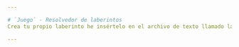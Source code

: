 ```yaml
---

# `Juego` - Resolvedor de laberintos
Crea tu propio laberinto he insértelo en el archivo de texto llamado laberinto.txt para que puedas obtener su solución.

---
```

